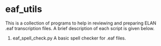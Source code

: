# eaf_utils
This is a collection of programs to help in reviewing and preparing ELAN .eaf transcription files. A brief description of each script is given below.

1. eaf_spell_check.py
  A basic spell checker for .eaf files. 
